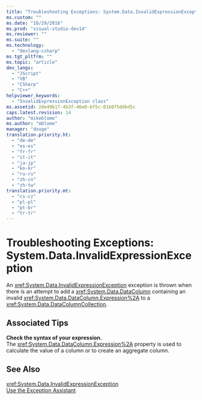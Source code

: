 ```yaml
---
title: "Troubleshooting Exceptions: System.Data.InvalidExpressionException | Microsoft Docs"
ms.custom: ""
ms.date: "10/29/2016"
ms.prod: "visual-studio-dev14"
ms.reviewer: ""
ms.suite: ""
ms.technology: 
  - "devlang-csharp"
ms.tgt_pltfrm: ""
ms.topic: "article"
dev_langs: 
  - "JScript"
  - "VB"
  - "CSharp"
  - "C++"
helpviewer_keywords: 
  - "InvalidExpressionException class"
ms.assetid: 2de49b17-4b3f-46e0-bf5c-01b075ddbd5c
caps.latest.revision: 14
author: "mikeblome"
ms.author: "mblome"
manager: "douge"
translation.priority.ht: 
  - "de-de"
  - "es-es"
  - "fr-fr"
  - "it-it"
  - "ja-jp"
  - "ko-kr"
  - "ru-ru"
  - "zh-cn"
  - "zh-tw"
translation.priority.mt: 
  - "cs-cz"
  - "pl-pl"
  - "pt-br"
  - "tr-tr"
---
```

# Troubleshooting Exceptions: System.Data.InvalidExpressionException
An <xref:System.Data.InvalidExpressionException> exception is thrown when there is an attempt to add a <xref:System.Data.DataColumn> containing an invalid <xref:System.Data.DataColumn.Expression%2A> to a <xref:System.Data.DataColumnCollection>.  
  
## Associated Tips  
 **Check the syntax of your expression.**  
 The <xref:System.Data.DataColumn.Expression%2A> property is used to calculate the value of a column or to create an aggregate column.  
  
## See Also  
 <xref:System.Data.InvalidExpressionException>   
 [Use the Exception Assistant](../Topic/How%20to:%20Use%20the%20Exception%20Assistant.md)